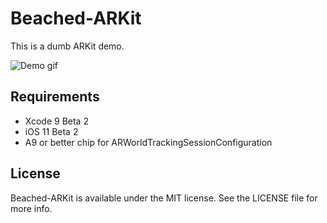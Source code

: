 Beached-ARKit
=============

This is a dumb ARKit demo.

![Demo gif](https://raw.githubusercontent.com/schukin/Beached-ARKit/master/demo.gif)

## Requirements

* Xcode 9 Beta 2
* iOS 11 Beta 2
* A9 or better chip for ARWorldTrackingSessionConfiguration

## License

Beached-ARKit is available under the MIT license. See the LICENSE file for more info.